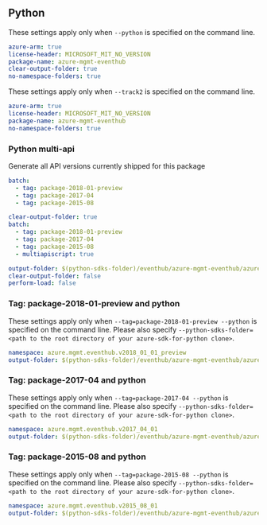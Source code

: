 ## Python

These settings apply only when `--python` is specified on the command line.

``` yaml !$(track2)
azure-arm: true
license-header: MICROSOFT_MIT_NO_VERSION
package-name: azure-mgmt-eventhub
clear-output-folder: true
no-namespace-folders: true
```

These settings apply only when `--track2` is specified on the command line.

``` yaml $(track2)
azure-arm: true
license-header: MICROSOFT_MIT_NO_VERSION
package-name: azure-mgmt-eventhub
no-namespace-folders: true
```

### Python multi-api

Generate all API versions currently shipped for this package

```yaml $(multiapi) && !$(track2)
batch:
  - tag: package-2018-01-preview
  - tag: package-2017-04
  - tag: package-2015-08
```

```yaml $(multiapi) && $(track2)
clear-output-folder: true
batch:
  - tag: package-2018-01-preview
  - tag: package-2017-04
  - tag: package-2015-08
  - multiapiscript: true
```

``` yaml $(multiapiscript)
output-folder: $(python-sdks-folder)/eventhub/azure-mgmt-eventhub/azure/mgmt/eventhub/
clear-output-folder: false
perform-load: false
```

### Tag: package-2018-01-preview and python

These settings apply only when `--tag=package-2018-01-preview --python` is specified on the command line.
Please also specify `--python-sdks-folder=<path to the root directory of your azure-sdk-for-python clone>`.

``` yaml $(tag) == 'package-2018-01-preview'
namespace: azure.mgmt.eventhub.v2018_01_01_preview
output-folder: $(python-sdks-folder)/eventhub/azure-mgmt-eventhub/azure/mgmt/eventhub/v2018_01_01_preview
```

### Tag: package-2017-04 and python

These settings apply only when `--tag=package-2017-04 --python` is specified on the command line.
Please also specify `--python-sdks-folder=<path to the root directory of your azure-sdk-for-python clone>`.

``` yaml $(tag) == 'package-2017-04'
namespace: azure.mgmt.eventhub.v2017_04_01
output-folder: $(python-sdks-folder)/eventhub/azure-mgmt-eventhub/azure/mgmt/eventhub/v2017_04_01
```

### Tag: package-2015-08 and python

These settings apply only when `--tag=package-2015-08 --python` is specified on the command line.
Please also specify `--python-sdks-folder=<path to the root directory of your azure-sdk-for-python clone>`.

``` yaml $(tag) == 'package-2015-08'
namespace: azure.mgmt.eventhub.v2015_08_01
output-folder: $(python-sdks-folder)/eventhub/azure-mgmt-eventhub/azure/mgmt/eventhub/v2015_08_01
```
